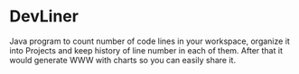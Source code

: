 DevLiner
========

Java program to count number of code lines in your workspace, organize it into Projects and keep history of line number in each of them. After that it would generate WWW with charts so you can easily share it.